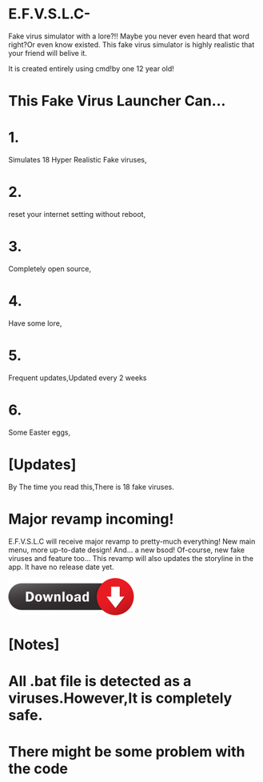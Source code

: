 # E.F.V.S.L.C-
Fake virus simulator with a lore?!! Maybe you never even heard that word right?Or even know existed.
This fake virus simulator is highly realistic that your friend will belive it.

It is created entirely using cmd!by one 12 year old!

 # This Fake Virus Launcher Can...
# 1.
Simulates 18 Hyper Realistic Fake viruses,
# 2.
reset your internet setting without reboot,
# 3.
Completely open source,
# 4.
Have some lore,
# 5.
Frequent updates,Updated every 2 weeks
# 6.
Some Easter eggs,

# [Updates]
By The time you read this,There is 18 fake viruses.

# Major revamp incoming!
E.F.V.S.L.C will receive major revamp to pretty-much everything!
New main menu, more up-to-date design! And... a new bsod!
Of-course, new fake viruses and feature too...
This revamp will also updates the storyline in the app.
It have no release date yet.

<a href="https://github.com/TheGamerz29/E.F.V.S.L.C-Fake-Virus-Simulator/releases/download/V1.0X/E.F.V.S.F.C.PROJECT.-.exe" download="#efvslc">
  <img src="https://github.com/TheGamerz29/thegamerz29.github.io/raw/images/downloadbutton_30.png" alt="E.F.V.S.L.C" width="251" height="74">
</a>

# [Notes]
# All .bat file is detected as a viruses.However,It is completely safe.
# There might be some problem with the code
